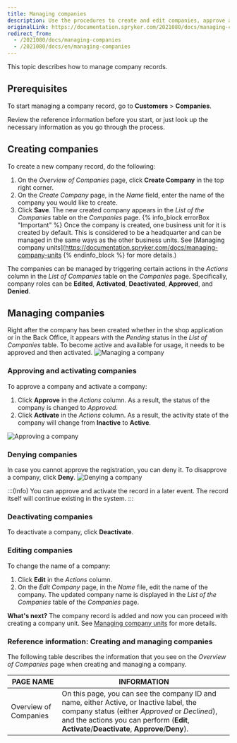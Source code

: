 ```yaml
---
title: Managing companies
description: Use the procedures to create and edit companies, approve and activate/deactivate a company, and/or deny a company in the Back Office.
originalLink: https://documentation.spryker.com/2021080/docs/managing-companies
redirect_from:
  - /2021080/docs/managing-companies
  - /2021080/docs/en/managing-companies
---
```


This topic describes how to manage company records.

## Prerequisites

To start managing a company record, go to **Customers** > **Companies**.

Review the reference information before you start, or just look up the necessary information as you go through the process.

## Creating companies

To create a new company record, do the following:
1. On the *Overview of Companies* page, click **Create Company** in the top right corner.
2. On the *Create Company* page, in the *Name* field, enter the name of the company you would like to create.
3. Click **Save**. 
    The new created company appears in the _List of the Companies_ table on the *Companies* page.
{% info_block errorBox "Important" %}
Once the company is created, one business unit for it is created by default. This is considered to be a headquarter and can be managed in the same ways as the other business units. See [Managing company units](https://documentation.spryker.com/docs/managing-company-units
{% endinfo_block %} for more details.)

The companies can be managed by triggering certain actions in the _Actions_ column in the _List of Companies_ table on the *Companies* page. 
Specifically, company roles can be **Edited**, **Activated**, **Deactivated**, **Approved**, and **Denied**.

## Managing companies

Right after the company has been created whether in the shop application or in the Back Office, it appears with the *Pending* status in the *List of Companies* table. To become active and available for usage, it needs to be approved and then activated.
![Managing a company](https://spryker.s3.eu-central-1.amazonaws.com/docs/User+Guides/Back+Office+User+Guides/Company+Account/Managing+Companies/managing-company.png)

### Approving and activating companies

To approve a company and activate a company:
1. Click **Approve** in the _Actions_ column. 
    As a result, the status of the company is changed to *Approved*.
2. Click **Activate** in the _Actions_ column. As a result, the activity state of the company will change from **Inactive** to **Active**.

![Approving a company](https://spryker.s3.eu-central-1.amazonaws.com/docs/User+Guides/Back+Office+User+Guides/Company+Account/Managing+Companies/activating-company.png)

### Denying companies

In case you cannot approve the registration, you can deny it.
To disapprove a company, click **Deny**.
![Denying a company](https://spryker.s3.eu-central-1.amazonaws.com/docs/User+Guides/Back+Office+User+Guides/Company+Account/Managing+Companies/denying-company.png)

:::(Info)
You can approve and activate the record in a later event. The record itself will continue existing in the system.
:::

### Deactivating companies

To deactivate a company, click **Deactivate**.

### Editing companies

To change the name of a company: 
1. Click **Edit** in the _Actions_ column.
2. On the *Edit Company* page, in the *Name* file, edit the name of the company.
The updated company name is displayed in the _List of the Companies_ table of the *Companies* page.

**What's next?**
The company record is added and now you can proceed with creating a company unit. See [Managing company units](https://documentation.spryker.com/docs/managing-company-units) for more details.

### Reference information: Creating and managing companies

The following table describes the information that you see on the *Overview of Companies* page when creating and managing a company.

|PAGE NAME | INFORMATION |
| --- | --- |
| Overview of Companies | On this page, you can see the company ID and name, either Active, or Inactive label, the company status (either *Approved* or *Declined*), and the actions you can perform (**Edit**, **Activate**/**Deactivate**, **Approve**/**Deny**). |


